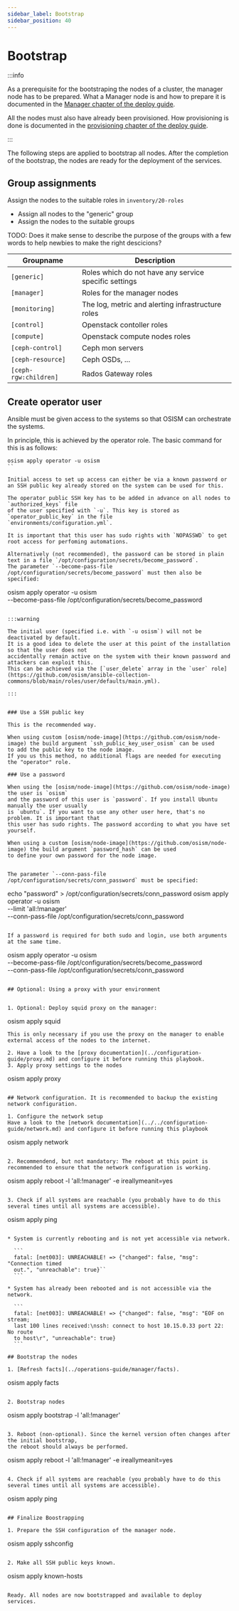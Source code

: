```yaml
---
sidebar_label: Bootstrap
sidebar_position: 40
---
```


# Bootstrap

:::info

As a prerequisite for the bootstraping the nodes of a cluster, the manager node has to be
prepared. What a Manager node is and how to prepare it is documented in the
[Manager chapter of the deploy guide](./manager.md).

All the nodes must also have already been provisioned. How provisioning is done
is documented in the [provisioning chapter of the deploy guide](./provisioning.md).

:::

The following steps are applied to bootstrap all nodes. After the completion of the bootstrap,
the nodes are ready for the deployment of the services.


## Group assignments

Assign the nodes to the suitable roles in `inventory/20-roles`

* Assign all nodes to the "generic" group
* Assign the nodes to the suitable groups


TODO: Does it make sense to describe the purpose of the groups with a few words to
help newbies to make the right descicions?

| Groupname             | Description                                           |
|-----------------------|-------------------------------------------------------|
| `[generic]`           | Roles which do not have any service specific settings |
| `[manager]`           | Roles for the manager nodes                           |
| `[monitoring]`        | The log, metric and alerting infrastructure roles     |
| `[control]`           | Openstack contoller roles                             |
| `[compute]`           | Openstack compute nodes roles                         |
| `[ceph-control]`      | Ceph mon servers                                      |
| `[ceph-resource]`     | Ceph OSDs, ...                                        |
| `[ceph-rgw:children]` | Rados Gateway roles                                   |


## Create operator user

Ansible must be given access to the systems so that OSISM can orchestrate the systems.

In principle, this is achieved by the operator role. The basic command for this is as follows:
```
osism apply operator -u osism
``

Initial access to set up access can either be via a known password or an SSH public key already stored on the system can be used for this.

The operator public SSH key has to be added in advance on all nodes to `authorized_keys` file
of the user specified with `-u`. This key is stored as `operator_public_key` in the file
`environments/configuration.yml`.

It is important that this user has sudo rights with `NOPASSWD` to get root access for perfoming automations.

Alternatively (not recommended), the password can be stored in plain text in a file `/opt/configuration/secrets/become_password`.
The parameter `--become-pass-file /opt/configuration/secrets/become_password` must then also be specified:

```
osism apply operator -u osism \
   --become-pass-file /opt/configuration/secrets/become_password
```

:::warning

The initial user (specified i.e. with `-u osism`) will not be deactivated by default.
It is a good idea to delete the user at this point of the installation so that the user does not
accidentally remain active on the system with their known password and attackers can exploit this.
This can be achieved via the [`user_delete` array in the `user` role](https://github.com/osism/ansible-collection-commons/blob/main/roles/user/defaults/main.yml).

:::


### Use a SSH public key

This is the recommended way.

When using custom [osism/node-image](https://github.com/osism/node-image) the build argument `ssh_public_key_user_osism` can be used
to add the public key to the node image.
If you us this method, no additional flags are needed for executing the "operator" role.

### Use a password

When using the [osism/node-image](https://github.com/osism/node-image) the user is `osism`
and the password of this user is `password`. If you install Ubuntu manually the user usually
is `ubuntu`. If you want to use any other user here, that's no problem. It is important that
this user has sudo rights. The password according to what you have set yourself.

When using a custom [osism/node-image](https://github.com/osism/node-image) the build argument `password_hash` can be used
to define your own password for the node image.


The parameter `--conn-pass-file /opt/configuration/secrets/conn_password` must be specified:

```
echo "password" > /opt/configuration/secrets/conn_password
osism apply operator -u osism \
  --limit 'all:!manager' \
  --conn-pass-file /opt/configuration/secrets/conn_password
```

If a password is required for both sudo and login, use both arguments at the same time.

```
osism apply operator -u osism \
   --become-pass-file /opt/configuration/secrets/become_password \
   --conn-pass-file /opt/configuration/secrets/conn_password
```

## Optional: Using a proxy with your environment


1. Optional: Deploy squid proxy on the manager:
   ```
   osism apply squid
   ```
   This is only necessary if you use the proxy on the manager to enable external access of the nodes to the internet.

2. Have a look to the [proxy documentation](../configuration-guide/proxy.md) and configure it before running this playbook.
3. Apply proxy settings to the nodes
   ```
   osism apply proxy
   ```

## Network configuration. It is recommended to backup the existing network configuration.

1. Configure the network setup
   Have a look to the [network documentation](../../configuration-guide/network.md) and configure it before running this playbook
   ```
   osism apply network
   ```

2. Recommendend, but not mandatory: The reboot at this point is recommended to ensure that the network configuration is working.

   ```
   osism apply reboot -l 'all:!manager' -e ireallymeanit=yes
   ```

3. Check if all systems are reachable (you probably have to do this several times until all systems are accessible).

   ```
   osism apply ping
   ```

   * System is currently rebooting and is not yet accessible via network.

     ```
     fatal: [net003]: UNREACHABLE! => {"changed": false, "msg": "Connection timed
     out.", "unreachable": true}``
     ```

   * System has already been rebooted and is not accessible via the network.

     ```
     fatal: [net003]: UNREACHABLE! => {"changed": false, "msg": "EOF on stream;
     last 100 lines received:\nssh: connect to host 10.15.0.33 port 22: No route
     to host\r", "unreachable": true}
     ```

## Bootstrap the nodes

1. [Refresh facts](../operations-guide/manager/facts).

   ```
   osism apply facts
   ```

2. Bootstrap nodes

   ```
   osism apply bootstrap -l 'all:!manager'
   ```

3. Reboot (non-optional). Since the kernel version often changes after the initial bootstrap,
   the reboot should always be performed.

   ```
   osism apply reboot -l 'all:!manager' -e ireallymeanit=yes
   ```

4. Check if all systems are reachable (you probably have to do this several times until all systems are accessible).

   ```
   osism apply ping
   ```

## Finalize Boostrapping

1. Prepare the SSH configuration of the manager node.

   ```
   osism apply sshconfig
   ```

2. Make all SSH public keys known.

   ```
   osism apply known-hosts
   ```

Ready. All nodes are now bootstrapped and available to deploy services.
